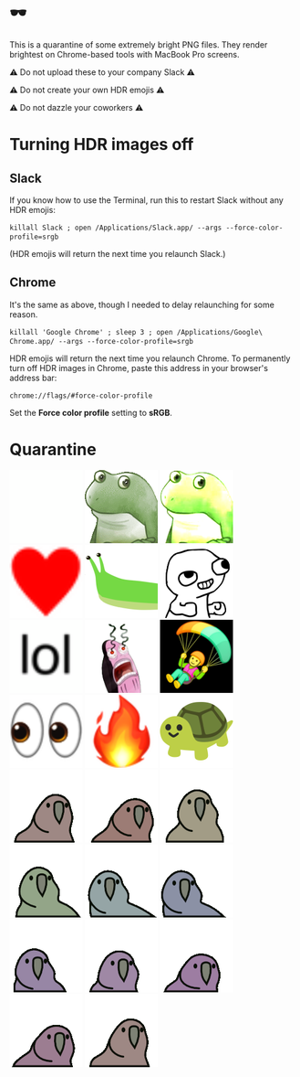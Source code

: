 # 🕶️

This is a quarantine of some extremely bright PNG files. They render brightest on Chrome-based tools with MacBook Pro screens.

⚠️  Do not upload these to your company Slack ⚠️

⚠️  Do not create your own HDR emojis ⚠️

⚠️  Do not dazzle your coworkers ⚠️


# Turning HDR images off

## Slack

If you know how to use the Terminal, run this to restart Slack without any HDR emojis:

```
killall Slack ; open /Applications/Slack.app/ --args --force-color-profile=srgb
```

(HDR emojis will return the next time you relaunch Slack.)

## Chrome

It's the same as above, though I needed to delay relaunching for some reason.

```
killall 'Google Chrome' ; sleep 3 ; open /Applications/Google\ Chrome.app/ --args --force-color-profile=srgb
```

HDR emojis will return the next time you relaunch Chrome. To permanently turn off HDR images in Chrome, paste this address in your browser's address bar:

```
chrome://flags/#force-color-profile
```

Set the **Force color profile** setting to **sRGB**.

# Quarantine

<img width="128" height="128" src="superbright.png">
<img width="128" height="128" src="bufo.png">
<img width="128" height="128" src="bufo-superbright.png">
<img width="128" height="128" src="heart.png">
<img width="128" height="128" src="slug.png">
<img width="128" height="128" src="fsjal.png">
<img width="128" height="128" src="lol.png">
<img width="128" height="128" src="myeyes.png">
<img width="128" height="128" src="paraglider.png">
<img width="128" height="128" src="eyes.png">
<img width="128" height="128" src="fire.png">
<img width="128" height="128" src="he-is-bright.png">

<img width="128" height="128" src="partyparrot-hdr-1.png">
<img width="128" height="128" src="partyparrot-hdr-10.png">
<img width="128" height="128" src="partyparrot-hdr-2.png">
<img width="128" height="128" src="partyparrot-hdr-3.png">
<img width="128" height="128" src="partyparrot-hdr-4.png">
<img width="128" height="128" src="partyparrot-hdr-5.png">
<img width="128" height="128" src="partyparrot-hdr-6.png">
<img width="128" height="128" src="partyparrot-hdr-7.png">
<img width="128" height="128" src="partyparrot-hdr-8.png">
<img width="128" height="128" src="partyparrot-hdr-9.png">
<img width="128" height="128" src="partyparrot-hdr.png">



